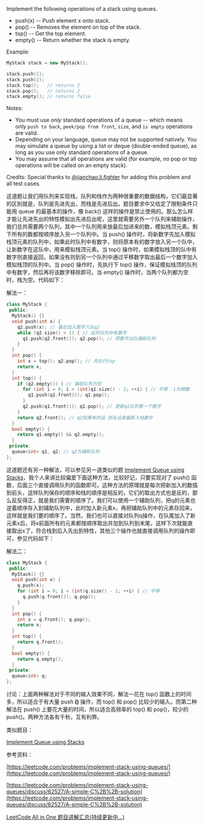 Implement the following operations of a stack using queues.

- push(x) -- Push element x onto stack.
- pop() -- Removes the element on top of the stack.
- top() -- Get the top element.
- empty() -- Return whether the stack is empty.

Example:

```cpp
MyStack stack = new MyStack();

stack.push(1);
stack.push(2);  
stack.top();   // returns 2
stack.pop();   // returns 2
stack.empty(); // returns false
```

Notes:

- You must use _only_ standard operations of a queue -- which means only `push to back`, `peek/pop from front`, `size`, and `is empty` operations are valid.
- Depending on your language, queue may not be supported natively. You may simulate a queue by using a list or deque (double-ended queue), as long as you use only standard operations of a queue.
- You may assume that all operations are valid (for example, no pop or top operations will be called on an empty stack).

Credits: Special thanks to [@jianchao.li.fighter](https://leetcode.com/discuss/user/jianchao.li.fighter) for adding this problem and all test cases.

这道题让我们用队列来实现栈，队列和栈作为两种很重要的数据结构，它们最显著的区别就是，队列是先进先出，而栈是先进后出。题目要求中又给定了限制条件只能用 queue 的最基本的操作，像 back() 这样的操作是禁止使用的。那么怎么样才能让先进先出的特性模拟出先进后出呢，这里就需要另外一个队列来辅助操作，我们总共需要两个队列，其中一个队列用来放最后加进来的数，模拟栈顶元素。剩下所有的数都按顺序放入另一个队列中。当 push() 操作时，将新数字先加入模拟栈顶元素的队列中，如果此时队列中有数字，则将原本有的数字放入另一个队中，让新数字在这队中，用来模拟栈顶元素。当 top() 操作时，如果模拟栈顶的队中有数字则直接返回，如果没有则到另一个队列中通过平移数字取出最后一个数字加入模拟栈顶的队列中。当 pop() 操作时，先执行下 top() 操作，保证模拟栈顶的队列中有数字，然后再将该数字移除即可。当 empty() 操作时，当两个队列都为空时，栈为空。代码如下：

解法一：

```cpp
class MyStack {
 public:
  MyStack() {}
  void push(int x) {
    q2.push(x); // 最后加入数字入队q2
    while (q2.size() > 1) { // 此时队列中有数字
      q1.push(q2.front()); q2.pop(); // 原数字出队辅助队列
    }
  }
  int pop() {
    int x = top(); q2.pop(); // 先执行top
    return x;
  }
  int top() {
    if (q2.empty()) { // 辅助队列为空
      for (int i = 0; i < (int)q1.size() - 1; ++i) { // 平移 -1为精髓
        q1.push(q1.front()); q1.pop();
      }
      q2.push(q1.front()); q1.pop(); // 更新q2队列第一个数字
    }
    return q2.front(); // q2如果有的话 则永远是最新入栈数字
  }
  bool empty() {
    return q1.empty() && q2.empty();
  }
 private:
  queue<int> q1, q2; // q2为辅助队列
};
```

这道题还有另一种解法，可以参见另一道类似的题 [Implement Queue using Stacks](http://www.cnblogs.com/grandyang/p/4626238.html)，我个人来讲比较偏爱下面这种方法，比较好记，只要实现对了 push() 函数，后面三个直接调用队列的函数即可。这种方法的原理就是每次把新加入的数插到前头，这样队列保存的顺序和栈的顺序是相反的，它们的取出方式也是反的，那么反反得正，就是我们需要的顺序了。我们可以使用一个辅助队列，把q的元素也逆着顺序存入到辅助队列中，此时加入新元素x，再把辅助队列中的元素存回来，这样就是我们要的顺序了。当然，我们也可以直接对队列q操作，在队尾加入了新元素x后，将x前面所有的元素都按顺序取出并加到队列到末尾，这样下次就能直接取出x了，符合栈到后入先出到特性，其他三个操作也就直接调用队列的操作即可，参见代码如下：

解法二：

```cpp
class MyStack {
 public:
  MyStack() {}
  void push(int x) {
    q.push(x);
    for (int i = 0; i < (int)q.size() - 1; ++i) { // 平移
      q.push(q.front()); q.pop();
    }
  }
  int pop() {
    int x = q.front(); q.pop();
    return x;
  }
  int top() {
    return q.front();
  }
  bool empty() {
    return q.empty();
  }
 private:
  queue<int> q;
};
```

讨论：上面两种解法对于不同的输入效果不同，解法一花在 top() 函数上的时间多，所以适合于有大量 push **()** 操作，而 top() 和 pop() 比较少的输入。而第二种解法在 push() 上要花大量的时间，所以适合高频率的 top() 和 pop()，较少的 push()。两种方法各有千秋，互有利弊。

类似题目：

[Implement Queue using Stacks](http://www.cnblogs.com/grandyang/p/4626238.html)

参考资料：

[https://leetcode.com/problems/implement-stack-using-queues/](https://leetcode.com/problems/implement-stack-using-queues/)

[https://leetcode.com/problems/implement-stack-using-queues/discuss/62527/A-simple-C%2B%2B-solution](https://leetcode.com/problems/implement-stack-using-queues/discuss/62527/A-simple-C%2B%2B-solution)

[LeetCode All in One 题目讲解汇总(持续更新中...)](http://www.cnblogs.com/grandyang/p/4606334.html)
